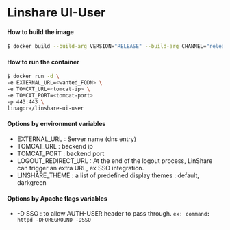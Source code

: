 # Linshare UI-User

#### How to build the image

```bash
$ docker build --build-arg VERSION="RELEASE" --build-arg CHANNEL="releases" -t linagora/linshare-ui-user:latest .
```

#### How to run the container

```bash
$ docker run -d \
-e EXTERNAL_URL=<wanted_FQDN> \
-e TOMCAT_URL=<tomcat-ip> \
-e TOMCAT_PORT=<tomcat-port>
-p 443:443 \
linagora/linshare-ui-user
```

#### Options by environment variables

* EXTERNAL_URL : Server name (dns entry)
* TOMCAT_URL : backend ip
* TOMCAT_PORT : backend port
* LOGOUT_REDIRECT_URL : At the end of the logout process, LinShare can trigger
  an extra URL, ex SSO integration.
* LINSHARE_THEME : a list of predefined display themes : default, darkgreen

#### Options by Apache flags variables

* -D SSO : to allow AUTH-USER header to pass through.
    `ex: command: httpd -DFOREGROUND -DSSO`
